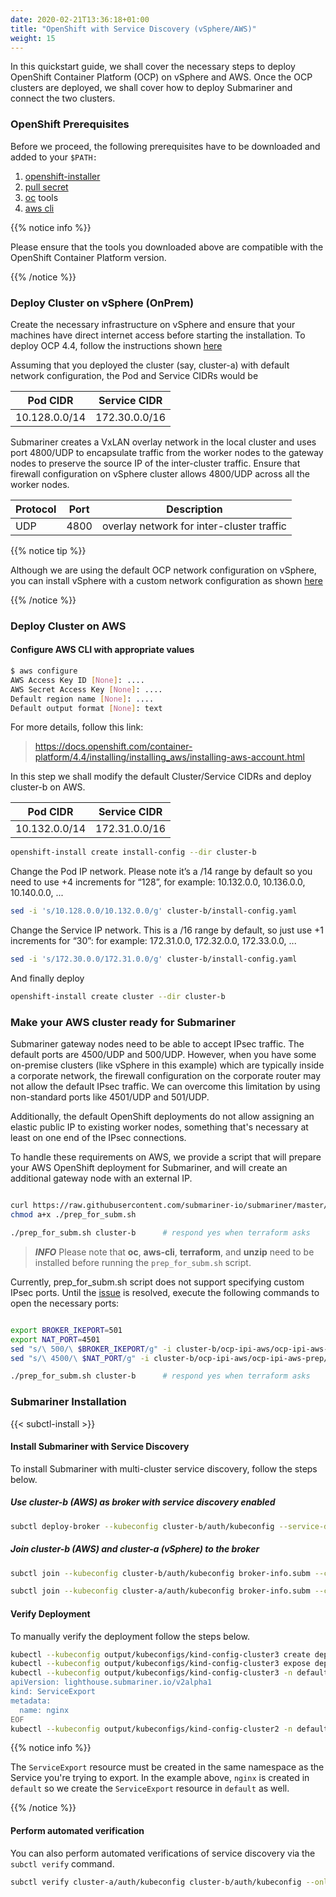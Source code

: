 ```yaml
---
date: 2020-02-21T13:36:18+01:00
title: "OpenShift with Service Discovery (vSphere/AWS)"
weight: 15
---
```


In this quickstart guide, we shall cover the necessary steps to deploy OpenShift Container Platform (OCP) on vSphere and AWS. Once the OCP clusters are deployed, we shall cover how to deploy Submariner and connect the two clusters.

### OpenShift Prerequisites

Before we proceed, the following prerequisites have to be downloaded and added to your `$PATH:`

 1. [openshift-installer](https://cloud.redhat.com/openshift/install/aws/installer-provisioned) 
 2. [pull secret](https://cloud.redhat.com/openshift/install/aws/installer-provisioned)
 3. [oc](https://cloud.redhat.com/openshift/install/aws/installer-provisioned) tools
 4. [aws cli](https://docs.aws.amazon.com/cli/latest/userguide/cli-chap-install.html)

{{% notice info %}}

Please ensure that the tools you downloaded above are compatible with the OpenShift Container Platform version.

{{% /notice %}}

### Deploy Cluster on vSphere (OnPrem)

Create the necessary infrastructure on vSphere and ensure that your machines have direct internet access before starting the installation.
To deploy OCP 4.4, follow the instructions shown [here](https://docs.openshift.com/container-platform/4.4/installing/installing_vsphere/installing-vsphere.html)

Assuming that you deployed the cluster (say, cluster-a) with default network configuration, the Pod and Service CIDRs would be

| Pod CIDR     | Service CIDR |
|--------------|--------------|
|10.128.0.0/14 |172.30.0.0/16 |

Submariner creates a VxLAN overlay network in the local cluster and uses port 4800/UDP to encapsulate traffic from the worker nodes to the gateway nodes to preserve the source IP of the inter-cluster traffic.
Ensure that firewall configuration on vSphere cluster allows 4800/UDP across all the worker nodes. 

|  Protocol  |  Port  |     Description                              |
|------------|--------|----------------------------------------------|
|   UDP      |  4800  | overlay network for inter-cluster traffic    |

{{% notice tip %}}

Although we are using the default OCP network configuration on vSphere, you can install vSphere with a custom network configuration as shown [here](https://red.ht/2WFjEVg)

{{% /notice %}}

### Deploy Cluster on AWS

#### Configure AWS CLI with appropriate values

```bash
$ aws configure
AWS Access Key ID [None]: ....
AWS Secret Access Key [None]: ....
Default region name [None]: ....
Default output format [None]: text
```

For more details, follow this link:

> https://docs.openshift.com/container-platform/4.4/installing/installing_aws/installing-aws-account.html

In this step we shall modify the default Cluster/Service CIDRs and deploy cluster-b on AWS.

| Pod CIDR     | Service CIDR |
|--------------|--------------|
|10.132.0.0/14 |172.31.0.0/16 |


```bash
openshift-install create install-config --dir cluster-b
```

Change the Pod IP network. Please note it’s a /14 range by default so you need to use
+4 increments for “128”, for example: 10.132.0.0, 10.136.0.0, 10.140.0.0, ...
 
```bash
sed -i 's/10.128.0.0/10.132.0.0/g' cluster-b/install-config.yaml
```

Change the Service IP network. This is a /16 range by default, so just use +1 increments
for “30”: for example: 172.31.0.0, 172.32.0.0, 172.33.0.0, ...

```bash
sed -i 's/172.30.0.0/172.31.0.0/g' cluster-b/install-config.yaml
```

And finally deploy

```bash
openshift-install create cluster --dir cluster-b
```

### Make your AWS cluster ready for Submariner

Submariner gateway nodes need to be able to accept IPsec traffic. The default ports are 4500/UDP and 500/UDP.
However, when you have some on-premise clusters (like vSphere in this example) which are typically inside a corporate network, the firewall configuration on the corporate router may not allow the default IPsec traffic.
We can overcome this limitation by using non-standard ports like 4501/UDP and 501/UDP.

Additionally, the default OpenShift deployments do not allow assigning an elastic public IP
to existing worker nodes, something that's necessary at least on one end of the IPsec connections. 

To handle these requirements on AWS, we provide a script that will prepare your AWS OpenShift deployment
for Submariner, and will create an additional gateway node with an external IP.

```bash

curl https://raw.githubusercontent.com/submariner-io/submariner/master/tools/openshift/ocp-ipi-aws/prep_for_subm.sh -L -O
chmod a+x ./prep_for_subm.sh

./prep_for_subm.sh cluster-b      # respond yes when terraform asks

```

> **_INFO_** Please note that  **oc**, **aws-cli**, **terraform**, and **unzip** need to be installed before running the `prep_for_subm.sh` script.

Currently, prep_for_subm.sh script does not support specifying custom IPsec ports.
Until the [issue](https://github.com/submariner-io/submariner/issues/240) is resolved, execute the following commands to open the necessary ports:

```bash

export BROKER_IKEPORT=501
export NAT_PORT=4501
sed "s/\ 500/\ $BROKER_IKEPORT/g" -i cluster-b/ocp-ipi-aws/ocp-ipi-aws-prep/ec2-resources.tf
sed "s/\ 4500/\ $NAT_PORT/g" -i cluster-b/ocp-ipi-aws/ocp-ipi-aws-prep/ec2-resources.tf

./prep_for_subm.sh cluster-b      # respond yes when terraform asks

```

### Submariner Installation

{{< subctl-install >}}

#### Install Submariner with Service Discovery

To install Submariner with multi-cluster service discovery, follow the steps below.

##### Use cluster-b (AWS) as broker with service discovery enabled

```bash
subctl deploy-broker --kubeconfig cluster-b/auth/kubeconfig --service-discovery
```

##### Join cluster-b (AWS) and cluster-a (vSphere) to the broker

```bash
subctl join --kubeconfig cluster-b/auth/kubeconfig broker-info.subm --clusterid cluster-b --ikeport 501 --nattport 4501 
```

```bash
subctl join --kubeconfig cluster-a/auth/kubeconfig broker-info.subm --clusterid cluster-a --ikeport 501 --nattport 4501 
```

####  Verify Deployment
To manually verify the deployment follow the steps below.

```bash
kubectl --kubeconfig output/kubeconfigs/kind-config-cluster3 create deployment nginx --image=nginx
kubectl --kubeconfig output/kubeconfigs/kind-config-cluster3 expose deployment nginx --port=80
kubectl --kubeconfig output/kubeconfigs/kind-config-cluster3 -n default apply -f - <<EOF
apiVersion: lighthouse.submariner.io/v2alpha1
kind: ServiceExport
metadata:
  name: nginx
EOF
kubectl --kubeconfig output/kubeconfigs/kind-config-cluster2 -n default  run --generator=run-pod/v1 tmp-shell --rm -i --tty --image quay.io/submariner/nettest -- /bin/bash curl nginx.default.svc.supercluster.local:8080
```

{{% notice info %}}

The `ServiceExport` resource must be created in the same namespace as the Service you're trying to export. In the example above, `nginx` is created in `default` so we create the `ServiceExport` resource in `default` as well.

{{% /notice %}}

#### Perform automated verification
You can also perform automated verifications of service discovery via the `subctl verify` command.

```bash
subctl verify cluster-a/auth/kubeconfig cluster-b/auth/kubeconfig --only service-discovery,connectivity --verbose
```